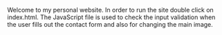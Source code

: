 Welcome to my personal website.
In order to run the site double click on index.html.
The JavaScript file is used to check the input validation when the user fills out the contact form and also for changing the main image.
